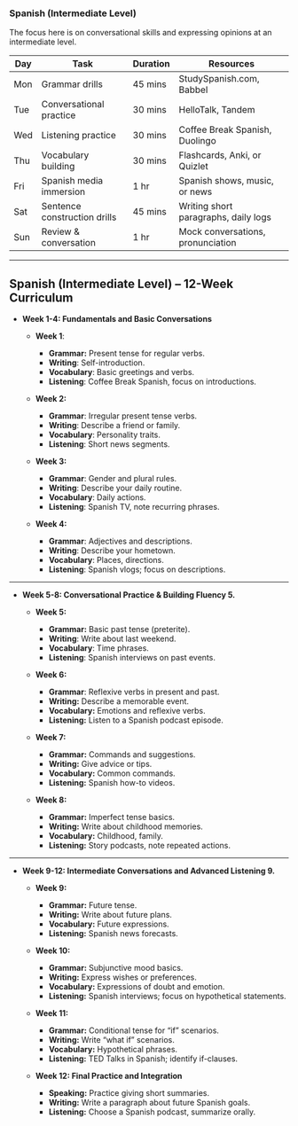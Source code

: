 ### Spanish (Intermediate Level)
The focus here is on conversational skills and expressing opinions at an intermediate level.

| Day	| Task	| Duration	| Resources |
|-----|-----------------------|-------|-----------------------------|
| Mon	| Grammar drills	| 45 mins	| StudySpanish.com, Babbel | 
| Tue	| Conversational practice	| 30 mins	| HelloTalk, Tandem | 
| Wed	| Listening practice	| 30 mins	| Coffee Break Spanish, Duolingo | 
| Thu	| Vocabulary building	| 30 mins	| Flashcards, Anki, or Quizlet | 
| Fri	| Spanish media immersion	| 1 hr	| Spanish shows, music, or news | 
| Sat	| Sentence construction drills	| 45 mins	| Writing short paragraphs, daily logs | 
| Sun	| Review & conversation	| 1 hr	| Mock conversations, pronunciation | 

---

## Spanish (Intermediate Level) – 12-Week Curriculum

- **Week 1-4: Fundamentals and Basic Conversations**

  - **Week 1**:
 
     - **Grammar:** Present tense for regular verbs.
     - **Writing**: Self-introduction.
     - **Vocabulary**: Basic greetings and verbs.
     - **Listening**: Coffee Break Spanish, focus on introductions.

  - **Week 2:**
  
     - **Grammar**: Irregular present tense verbs.
     - **Writing**: Describe a friend or family.
     - **Vocabulary**: Personality traits.
     - **Listening**: Short news segments.

  - **Week 3:**

     - **Grammar**: Gender and plural rules.
     - **Writing**: Describe your daily routine.
     - **Vocabulary**: Daily actions.
     - **Listening**: Spanish TV, note recurring phrases.

  - **Week 4:**
  
     - **Grammar**: Adjectives and descriptions.
     - **Writing**: Describe your hometown.
     - **Vocabulary**: Places, directions.
     - **Listening**: Spanish vlogs; focus on descriptions.
---
- **Week 5-8: Conversational Practice & Building Fluency 5.**
  
   - **Week 5:**
     
     - **Grammar:** Basic past tense (preterite).
     - **Writing**: Write about last weekend.
     - **Vocabulary**: Time phrases.
     - **Listening**: Spanish interviews on past events.

  - **Week 6:**
  
     - **Grammar**: Reflexive verbs in present and past.
     - **Writing:** Describe a memorable event.
     - **Vocabulary:** Emotions and reflexive verbs.
     - **Listening:** Listen to a Spanish podcast episode.

  - **Week 7:**
  
     - **Grammar:** Commands and suggestions.
     - **Writing:** Give advice or tips.
     - **Vocabulary:** Common commands.
     - **Listening:** Spanish how-to videos.

  - **Week 8:**
  
     - **Grammar:** Imperfect tense basics.
     - **Writing:** Write about childhood memories.
     - **Vocabulary:** Childhood, family.
     - **Listening:** Story podcasts, note repeated actions.
---
- **Week 9-12: Intermediate Conversations and Advanced Listening 9.**

  - **Week 9:**
  
     - **Grammar:** Future tense.
     - **Writing:** Write about future plans.
     - **Vocabulary:** Future expressions.
     - **Listening:** Spanish news forecasts.

  - **Week 10:**
  
     - **Grammar:** Subjunctive mood basics.
     - **Writing:** Express wishes or preferences.
     - **Vocabulary:** Expressions of doubt and emotion.
     - **Listening:** Spanish interviews; focus on hypothetical statements.

  - **Week 11:**
  
     - **Grammar:** Conditional tense for “if” scenarios.
     - **Writing:** Write “what if” scenarios.
     - **Vocabulary:** Hypothetical phrases.
     - **Listening:** TED Talks in Spanish; identify if-clauses.

  - **Week 12: Final Practice and Integration**
  
     - **Speaking:** Practice giving short summaries.
     - **Writing:** Write a paragraph about future Spanish goals.
     - **Listening:** Choose a Spanish podcast, summarize orally.
